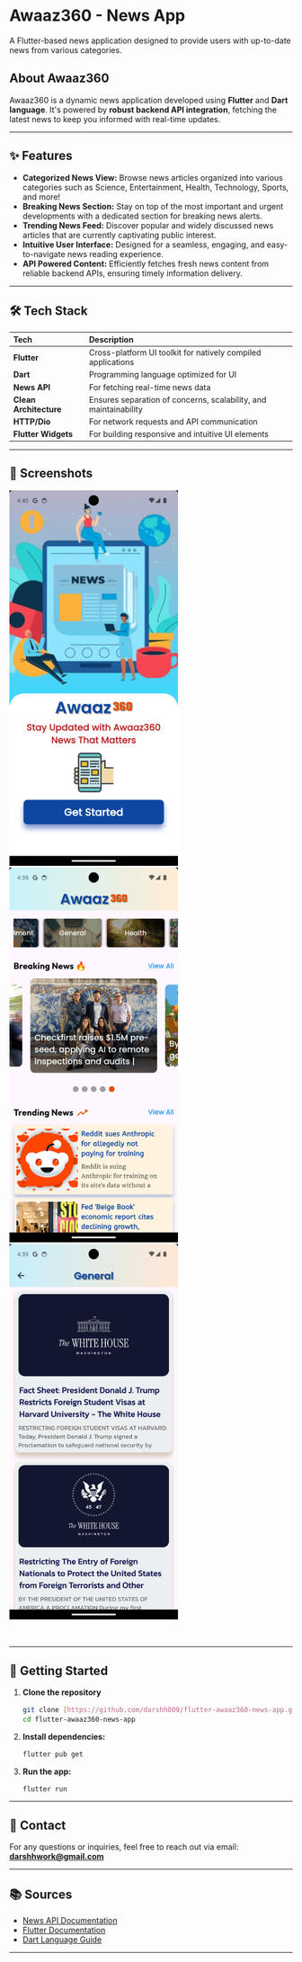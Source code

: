 # Awaaz360 - News App

A Flutter-based news application designed to provide users with up-to-date news from various categories.

## About Awaaz360

Awaaz360 is a dynamic news application developed using **Flutter** and **Dart language**. It's powered by **robust backend API integration**, fetching the latest news to keep you informed with real-time updates.

---

## ✨ Features

* **Categorized News View:** Browse news articles organized into various categories such as Science, Entertainment, Health, Technology, Sports, and more!
* **Breaking News Section:** Stay on top of the most important and urgent developments with a dedicated section for breaking news alerts.
* **Trending News Feed:** Discover popular and widely discussed news articles that are currently captivating public interest.
* **Intuitive User Interface:** Designed for a seamless, engaging, and easy-to-navigate news reading experience.
* **API Powered Content:** Efficiently fetches fresh news content from reliable backend APIs, ensuring timely information delivery.

---

## 🛠️ Tech Stack

| Tech                  | Description                                            |
| :-------------------- | :----------------------------------------------------- |
| **Flutter** | Cross-platform UI toolkit for natively compiled applications |
| **Dart** | Programming language optimized for UI                  |
| **News API** | For fetching real-time news data                       |
| **Clean Architecture**| Ensures separation of concerns, scalability, and maintainability |
| **HTTP/Dio** | For network requests and API communication             |
| **Flutter Widgets** | For building responsive and intuitive UI elements      |

---

## 📸 Screenshots

<p align="center">

<img src="assets/onboarding.png" alt="Onboarding Page" width="300"/> &nbsp; &nbsp; &nbsp; <img src="assets/home-page.png" alt="Add Event Screen" width="300" /> &nbsp;  <img src="assets/category.png" alt="Category Screen" width="300" />

<br>


</p>

---

## 🚀 Getting Started

1.  **Clone the repository**
    ```bash
    git clone [https://github.com/darshh009/flutter-awaaz360-news-app.git](https://github.com/darshh009/flutter-awaaz360-news-app.git)
    cd flutter-awaaz360-news-app
    ```
2.  **Install dependencies:**
    ```bash
    flutter pub get
    ```
3.  **Run the app:**
    ```bash
    flutter run
    ```

---

## 📧 Contact

For any questions or inquiries, feel free to reach out via email: **darshhwork@gmail.com**

---

## 📚 Sources

* [News API Documentation](https://newsapi.org/docs)
* [Flutter Documentation](https://docs.flutter.dev/)
* [Dart Language Guide](https://dart.dev/guides)

---
